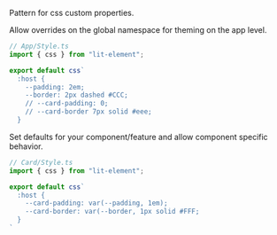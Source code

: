 Pattern for css custom properties.

Allow overrides on the global namespace for theming on the app level. 
```js
// App/Style.ts
import { css } from "lit-element";

export default css`
  :host { 
    --padding: 2em;
    --border: 2px dashed #CCC;
    // --card-padding: 0;
    // --card-border 7px solid #eee;
  }
```
Set defaults for your component/feature and allow component specific behavior.

```js
// Card/Style.ts
import { css } from "lit-element";

export default css`
  :host { 
    --card-padding: var(--padding, 1em);
    --card-border: var(--border, 1px solid #FFF;
  }
`
```
